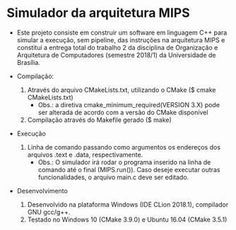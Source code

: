 # Simulador da arquitetura MIPS
- Este projeto consiste em construir um software em linguagem C++ para simular a execução, sem pipeline, das instruções na arquitetura MIPS e constitui a entrega total do trabalho 2 da disciplina de Organização e Arquitetura de Computadores (semestre 2018/1) da Universidade de Brasília.

- Compilação:
    1. Através do arquivo CMakeLists.txt, utilizando o CMake ($ cmake CMakeLists.txt)
        - Obs.: a diretiva cmake_minimum_required(VERSION 3.X)
        pode ser alterada de acordo com a versão do CMake disponível
    2. Compilação através do Makefile gerado ($ make)

- Execução
    1. Linha de comando passando como argumentos os endereços dos arquivos .text e .data, respectivamente.
        - Obs.: O simulador irá rodar o programa inserido na linha de comando até o final (MIPS.run()).
        Caso deseje executar outras funcionalidades, o arquivo main.c deve ser editado.

- Desenvolvimento
    1. Desenvolvido na plataforma Windows (IDE CLion 2018.1), compilador GNU gcc/g++.
    2. Testado no Windows 10 (CMake 3.9.0) e Ubuntu 16.04 (CMake 3.5.1)